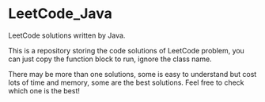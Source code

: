 # LeetCode_Java

LeetCode solutions written by Java.

This is a repository storing the code solutions of LeetCode problem, you can just copy the function block to run, ignore the class name.

There may be more than one solutions, some is easy to understand but cost lots of time and memory, some are the best solutions.
Feel free to check which one is the best!
